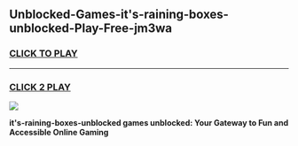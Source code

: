 
## Unblocked-Games-it's-raining-boxes-unblocked-Play-Free-jm3wa
<h3>
<a href="https://premium76.site?title=it's-raining-boxes-unblocked&ref=19M">CLICK TO PLAY</a></h3>
<hr>

<h3>
<a href="https://premium76.site?title=it's-raining-boxes-unblocked&ref=19M">CLICK 2 PLAY</a>
  
</h3>

<a href="https://premium76.site?title=it's-raining-boxes-unblocked&ref=19M"><img src="https://clearcache.store/games.png"></a>


**it's-raining-boxes-unblocked games unblocked: Your Gateway to Fun and Accessible Online Gaming**
